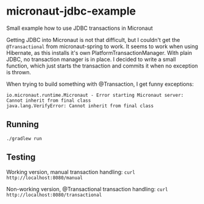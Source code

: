 # micronaut-jdbc-example
Small example how to use JDBC transactions in Micronaut

Getting JDBC into Micronaut is not that difficult, but I couldn't get the `@Transactional` from
micronaut-spring to work. It seems to work when using Hibernate, as this installs it's own
PlatformTransactionManager. With plain JDBC, no transaction manager is in place. I decided
to write a small function, which just starts the transaction and commits it when no exception
is thrown.

When trying to build something with @Transaction, I get funny exceptions:

```
io.micronaut.runtime.Micronaut - Error starting Micronaut server: Cannot inherit from final class
java.lang.VerifyError: Cannot inherit from final class
```

## Running

`./gradlew run`

## Testing

Working version, manual transaction handling: `curl http://localhost:8080/manual`

Non-working version, @Transactional transaction handling: `curl http://localhost:8080/transactional`